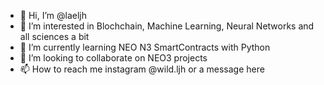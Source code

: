 - 👋 Hi, I’m @laeljh
- 👀 I’m interested in Blochchain, Machine Learning, Neural Networks and all sciences a bit
- 🌱 I’m currently learning NEO N3 SmartContracts with Python  
- 💞️ I’m looking to collaborate on NEO3 projects
- 📫 How to reach me instagram @wild.ljh or a message here


